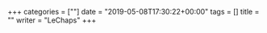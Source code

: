 +++
categories = [""]
date = "2019-05-08T17:30:22+00:00"
tags = [] 
title = ""
writer = "LeChaps"
+++

